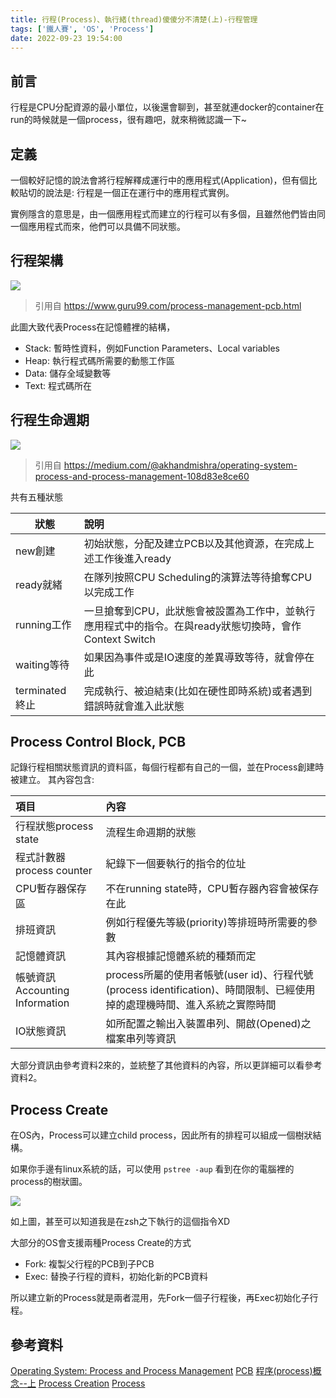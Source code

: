 ```yaml
---
title: 行程(Process)、執行緒(thread)傻傻分不清楚(上)-行程管理
tags: ['鐵人賽', 'OS', 'Process']
date: 2022-09-23 19:54:00
---
```

## 前言
行程是CPU分配資源的最小單位，以後還會聊到，甚至就連docker的container在run的時候就是一個process，很有趣吧，就來稍微認識一下~

<!-- more -->

## 定義
一個較好記憶的說法會將行程解釋成運行中的應用程式(Application)，但有個比較貼切的說法是: 行程是一個正在運行中的應用程式實例。

實例隱含的意思是，由一個應用程式而建立的行程可以有多個，且雖然他們皆由同一個應用程式而來，他們可以具備不同狀態。

## 行程架構

![](https://i.imgur.com/DlIreU0.png)
> 引用自 https://www.guru99.com/process-management-pcb.html

此圖大致代表Process在記憶體裡的結構，

- Stack: 暫時性資料，例如Function Parameters、Local variables
- Heap: 執行程式碼所需要的動態工作區
- Data: 儲存全域變數等
- Text: 程式碼所在

## 行程生命週期
![](https://i.imgur.com/KgOOxn6.png "")
> 引用自 https://medium.com/@akhandmishra/operating-system-process-and-process-management-108d83e8ce60

共有五種狀態

| 狀態           | 說明                                                                                               |
|--------------|:-------------------------------------------------------------------------------------------------|
| new創建        | 初始狀態，分配及建立PCB以及其他資源，在完成上述工作後進入ready                                       |
| ready就緒      | 在隊列按照CPU Scheduling的演算法等待搶奪CPU以完成工作                                              |
| running工作    | 一旦搶奪到CPU，此狀態會被設置為工作中，並執行應用程式中的指令。在與ready狀態切換時，會作Context Switch |
| waiting等待    | 如果因為事件或是IO速度的差異導致等待，就會停在此                                                    |
| terminated終止 | 完成執行、被迫結束(比如在硬性即時系統)或者遇到錯誤時就會進入此狀態                                  |


## Process Control Block, PCB
記錄行程相關狀態資訊的資料區，每個行程都有自己的一個，並在Process創建時被建立。
其內容包含:

| 項目                           | 內容                                                                                                                 |
|:-----------------------------|:-------------------------------------------------------------------------------------------------------------------|
| 行程狀態process state          | 流程生命週期的狀態                                                                                                   |
| 程式計數器process counter      | 紀錄下一個要執行的指令的位址                                                                                         |
| CPU暫存器保存區                | 不在running state時，CPU暫存器內容會被保存在此                                                                        |
| 排班資訊                       | 例如行程優先等級(priority)等排班時所需要的參數                                                                       |
| 記憶體資訊                     | 其內容根據記憶體系統的種類而定                                                                                       |
| 帳號資訊Accounting Information | process所屬的使用者帳號(user id)、行程代號(process identification)、時間限制、已經使用掉的處理機時間、進入系統之實際時間 |
| IO狀態資訊                     | 如所配置之輸出入裝置串列、開啟(Opened)之檔案串列等資訊                                                                |

大部分資訊由參考資料2來的，並統整了其他資料的內容，所以更詳細可以看參考資料2。

## Process Create
在OS內，Process可以建立child process，因此所有的排程可以組成一個樹狀結構。

如果你手邊有linux系統的話，可以使用 `pstree -aup` 看到在你的電腦裡的process的樹狀圖。

![](https://i.imgur.com/Mjv8Wl7.png)

如上圖，甚至可以知道我是在zsh之下執行的這個指令XD

大部分的OS會支援兩種Process Create的方式
- Fork: 複製父行程的PCB到子PCB
- Exec: 替換子行程的資料，初始化新的PCB資料

所以建立新的Process就是兩者混用，先Fork一個子行程後，再Exec初始化子行程。

## 參考資料
[Operating System: Process and Process Management](https://medium.com/@akhandmishra/operating-system-process-and-process-management-108d83e8ce60)
[PCB](https://chenhh.gitbooks.io/parallel_processing/content/process.html)
[程序(process)概念--上](https://ithelp.ithome.com.tw/articles/10202866)
[Process Creation](https://www.tutorialspoint.com/inter_process_communication/inter_process_communication_process_creation_termination.htm)
[Process](https://ithelp.ithome.com.tw/articles/10276152?sc=rss.iron)